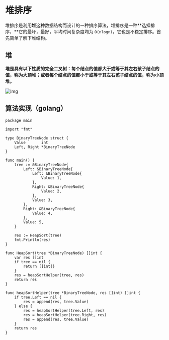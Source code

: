 # 堆排序

堆排序是利用**堆**这种数据结构而设计的一种排序算法，堆排序是一种**选择排序，**它的最坏，最好，平均时间复杂度均为 `O(nlogn)`，它也是不稳定排序。首先简单了解下堆结构。

## 堆

**堆是具有以下性质的完全二叉树：每个结点的值都大于或等于其左右孩子结点的值，称为大顶堆；或者每个结点的值都小于或等于其左右孩子结点的值，称为小顶堆。**

![img](https://pding.oss-cn-hangzhou.aliyuncs.com/images/1024555-20161217182750011-675658660.png)

## 算法实现（golang）

```golang
package main

import "fmt"

type BinaryTreeNode struct {
	Value       int
	Left, Right *BinaryTreeNode
}

func main() {
	tree := &BinaryTreeNode{
		Left: &BinaryTreeNode{
			Left: &BinaryTreeNode{
				Value: 1,
			},
			Right: &BinaryTreeNode{
				Value: 2,
			},
			Value: 3,
		},
		Right: &BinaryTreeNode{
			Value: 4,
		},
		Value: 5,
	}

	res := HeapSort(tree)
	fmt.Println(res)
}

func HeapSort(tree *BinaryTreeNode) []int {
	var res []int
	if tree == nil {
		return []int{}
	}
	res = heapSortHelper(tree, res)
	return res
}

func heapSortHelper(tree *BinaryTreeNode, res []int) []int {
	if tree.Left == nil {
		res = append(res, tree.Value)
	} else {
		res = heapSortHelper(tree.Left, res)
		res = heapSortHelper(tree.Right, res)
		res = append(res, tree.Value)
	}
	return res
}
```
